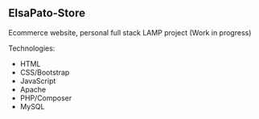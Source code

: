 ## ElsaPato-Store 
Ecommerce website, personal full stack LAMP project (Work in progress)

Technologies:
- HTML 
- CSS/Bootstrap
- JavaScript
- Apache
- PHP/Composer
- MySQL
